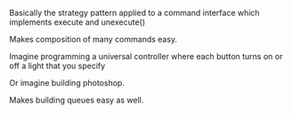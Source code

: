 Basically the strategy pattern applied to a command interface which implements execute and unexecute()

Makes composition of many commands easy.

Imagine programming a universal controller where each button turns on or off a light that you specify

Or imagine building photoshop.

Makes building queues easy as well.
